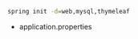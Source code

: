 ```bash
spring init -d=web,mysql,thymeleaf
```

* application.properties
```application.properties

```
